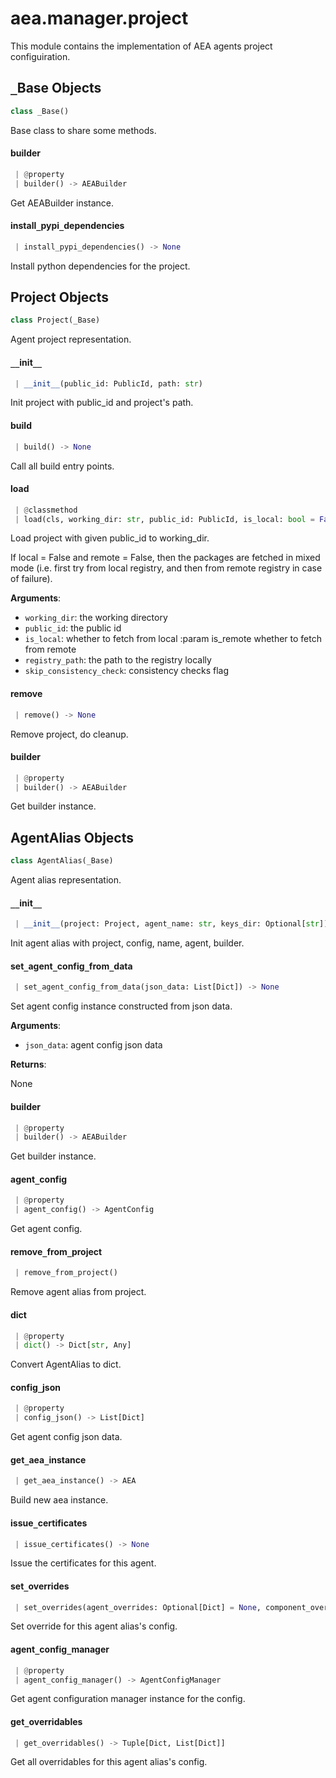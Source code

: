 <a name="aea.manager.project"></a>
# aea.manager.project

This module contains the implementation of AEA agents project configuiration.

<a name="aea.manager.project._Base"></a>
## `_`Base Objects

```python
class _Base()
```

Base class to share some methods.

<a name="aea.manager.project._Base.builder"></a>
#### builder

```python
 | @property
 | builder() -> AEABuilder
```

Get AEABuilder instance.

<a name="aea.manager.project._Base.install_pypi_dependencies"></a>
#### install`_`pypi`_`dependencies

```python
 | install_pypi_dependencies() -> None
```

Install python dependencies for the project.

<a name="aea.manager.project.Project"></a>
## Project Objects

```python
class Project(_Base)
```

Agent project representation.

<a name="aea.manager.project.Project.__init__"></a>
#### `__`init`__`

```python
 | __init__(public_id: PublicId, path: str)
```

Init project with public_id and project's path.

<a name="aea.manager.project.Project.build"></a>
#### build

```python
 | build() -> None
```

Call all build entry points.

<a name="aea.manager.project.Project.load"></a>
#### load

```python
 | @classmethod
 | load(cls, working_dir: str, public_id: PublicId, is_local: bool = False, is_remote: bool = False, is_restore: bool = False, registry_path: str = DEFAULT_REGISTRY_NAME, skip_consistency_check: bool = False) -> "Project"
```

Load project with given public_id to working_dir.

If local = False and remote = False, then the packages
are fetched in mixed mode (i.e. first try from local
registry, and then from remote registry in case of failure).

**Arguments**:

- `working_dir`: the working directory
- `public_id`: the public id
- `is_local`: whether to fetch from local
:param is_remote whether to fetch from remote
- `registry_path`: the path to the registry locally
- `skip_consistency_check`: consistency checks flag

<a name="aea.manager.project.Project.remove"></a>
#### remove

```python
 | remove() -> None
```

Remove project, do cleanup.

<a name="aea.manager.project.Project.builder"></a>
#### builder

```python
 | @property
 | builder() -> AEABuilder
```

Get builder instance.

<a name="aea.manager.project.AgentAlias"></a>
## AgentAlias Objects

```python
class AgentAlias(_Base)
```

Agent alias representation.

<a name="aea.manager.project.AgentAlias.__init__"></a>
#### `__`init`__`

```python
 | __init__(project: Project, agent_name: str, keys_dir: Optional[str])
```

Init agent alias with project, config, name, agent, builder.

<a name="aea.manager.project.AgentAlias.set_agent_config_from_data"></a>
#### set`_`agent`_`config`_`from`_`data

```python
 | set_agent_config_from_data(json_data: List[Dict]) -> None
```

Set agent config instance constructed from json data.

**Arguments**:

- `json_data`: agent config json data

**Returns**:

None

<a name="aea.manager.project.AgentAlias.builder"></a>
#### builder

```python
 | @property
 | builder() -> AEABuilder
```

Get builder instance.

<a name="aea.manager.project.AgentAlias.agent_config"></a>
#### agent`_`config

```python
 | @property
 | agent_config() -> AgentConfig
```

Get agent config.

<a name="aea.manager.project.AgentAlias.remove_from_project"></a>
#### remove`_`from`_`project

```python
 | remove_from_project()
```

Remove agent alias from project.

<a name="aea.manager.project.AgentAlias.dict"></a>
#### dict

```python
 | @property
 | dict() -> Dict[str, Any]
```

Convert AgentAlias to dict.

<a name="aea.manager.project.AgentAlias.config_json"></a>
#### config`_`json

```python
 | @property
 | config_json() -> List[Dict]
```

Get agent config json data.

<a name="aea.manager.project.AgentAlias.get_aea_instance"></a>
#### get`_`aea`_`instance

```python
 | get_aea_instance() -> AEA
```

Build new aea instance.

<a name="aea.manager.project.AgentAlias.issue_certificates"></a>
#### issue`_`certificates

```python
 | issue_certificates() -> None
```

Issue the certificates for this agent.

<a name="aea.manager.project.AgentAlias.set_overrides"></a>
#### set`_`overrides

```python
 | set_overrides(agent_overrides: Optional[Dict] = None, component_overrides: Optional[List[Dict]] = None) -> None
```

Set override for this agent alias's config.

<a name="aea.manager.project.AgentAlias.agent_config_manager"></a>
#### agent`_`config`_`manager

```python
 | @property
 | agent_config_manager() -> AgentConfigManager
```

Get agent configuration manager instance for the config.

<a name="aea.manager.project.AgentAlias.get_overridables"></a>
#### get`_`overridables

```python
 | get_overridables() -> Tuple[Dict, List[Dict]]
```

Get all overridables for this agent alias's config.

